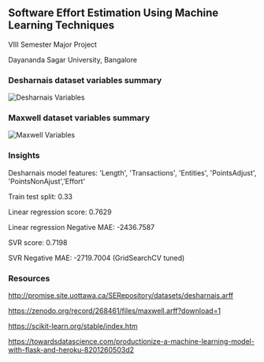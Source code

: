 ## Software Effort Estimation Using Machine Learning Techniques
VIII Semester Major Project

Dayananda Sagar University, Bangalore

### Desharnais dataset variables summary
![Desharnais Variables](https://www.researchgate.net/profile/Jianping_Li6/publication/225561017/figure/tbl1/AS:393655585132559@1470866213844/Summary-of-variables-in-Desharnais-dataset.png)

### Maxwell dataset variables summary
![Maxwell Variables](https://www.researchgate.net/profile/Vahid_Bardsiri/publication/257939659/figure/tbl1/AS:668220243587098@1536327529847/Maxwell-dataset-details.png)

### Insights
Desharnais model features: 'Length', 'Transactions', 'Entities', 'PointsAdjust', 'PointsNonAjust','Effort'

Train test split: 0.33

Linear regression score: 0.7629

Linear regression Negative MAE: -2436.7587

SVR score: 0.7198

SVR Negative MAE: -2719.7004 (GridSearchCV tuned)

### Resources
http://promise.site.uottawa.ca/SERepository/datasets/desharnais.arff

https://zenodo.org/record/268461/files/maxwell.arff?download=1

https://scikit-learn.org/stable/index.htm

https://towardsdatascience.com/productionize-a-machine-learning-model-with-flask-and-heroku-8201260503d2


